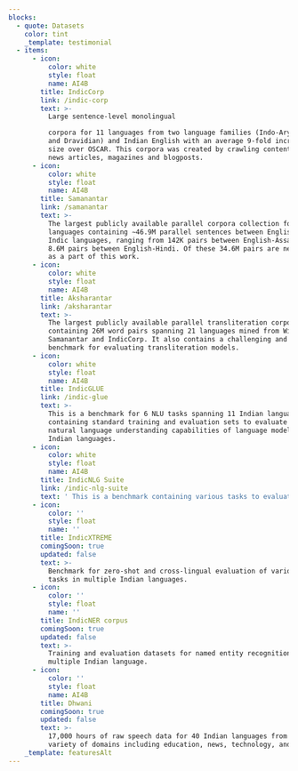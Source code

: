 ```yaml
---
blocks:
  - quote: Datasets
    color: tint
    _template: testimonial
  - items:
      - icon:
          color: white
          style: float
          name: AI4B
        title: IndicCorp
        link: /indic-corp
        text: >-
          Large sentence-level monolingual

          corpora for 11 languages from two language families (Indo-Aryan branch
          and Dravidian) and Indian English with an average 9-fold increase in
          size over OSCAR. This corpora was created by crawling content from
          news articles, magazines and blogposts.
      - icon:
          color: white
          style: float
          name: AI4B
        title: Samanantar
        link: /samanantar
        text: >-
          The largest publicly available parallel corpora collection for Indic
          languages containing ∼46.9M parallel sentences between English and 11
          Indic languages, ranging from 142K pairs between English-Assamese to
          8.6M pairs between English-Hindi. Of these 34.6M pairs are newly mined
          as a part of this work.
      - icon:
          color: white
          style: float
          name: AI4B
        title: Aksharantar
        link: /aksharantar
        text: >-
          The largest publicly available parallel transliteration corpora
          containing 26M word pairs spanning 21 languages mined from Wikidata,
          Samanantar and IndicCorp. It also contains a challenging and diverse
          benchmark for evaluating transliteration models.
      - icon:
          color: white
          style: float
          name: AI4B
        title: IndicGLUE
        link: /indic-glue
        text: >-
          This is a benchmark for 6 NLU tasks spanning 11 Indian languages
          containing standard training and evaluation sets to evaluate the
          natural language understanding capabilities of language models for
          Indian languages.  
      - icon:
          color: white
          style: float
          name: AI4B
        title: IndicNLG Suite
        link: /indic-nlg-suite
        text: ' This is a benchmark containing various tasks to evaluate the natural language generation capabilities of language models for Indian languages.'
      - icon:
          color: ''
          style: float
          name: ''
        title: IndicXTREME
        comingSoon: true
        updated: false
        text: >-
          Benchmark for zero-shot and cross-lingual evaluation of various NLU
          tasks in multiple Indian languages.
      - icon:
          color: ''
          style: float
          name: ''
        title: IndicNER corpus
        comingSoon: true
        updated: false
        text: >-
          Training and evaluation datasets for named entity recognition in
          multiple Indian language.
      - icon:
          color: ''
          style: float
          name: AI4B
        title: Dhwani
        comingSoon: true
        updated: false
        text: >-
          17,000 hours of raw speech data for 40 Indian languages from a wide
          variety of domains including education, news, technology, and finance.
    _template: featuresAlt
---
```


